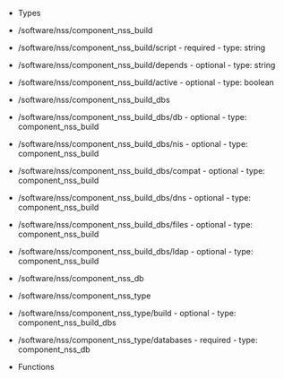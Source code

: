  - Types
  - /software/nss/component_nss_build
   - /software/nss/component_nss_build/script
    - required
    - type: string
   - /software/nss/component_nss_build/depends
    - optional
    - type: string
   - /software/nss/component_nss_build/active
    - optional
    - type: boolean
  - /software/nss/component_nss_build_dbs
   - /software/nss/component_nss_build_dbs/db
    - optional
    - type: component_nss_build
   - /software/nss/component_nss_build_dbs/nis
    - optional
    - type: component_nss_build
   - /software/nss/component_nss_build_dbs/compat
    - optional
    - type: component_nss_build
   - /software/nss/component_nss_build_dbs/dns
    - optional
    - type: component_nss_build
   - /software/nss/component_nss_build_dbs/files
    - optional
    - type: component_nss_build
   - /software/nss/component_nss_build_dbs/ldap
    - optional
    - type: component_nss_build
  - /software/nss/component_nss_db
  - /software/nss/component_nss_type
   - /software/nss/component_nss_type/build
    - optional
    - type: component_nss_build_dbs
   - /software/nss/component_nss_type/databases
    - required
    - type: component_nss_db

 - Functions
